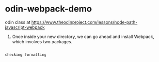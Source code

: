# odin-webpack-demo
odin class at 
https://www.theodinproject.com/lessons/node-path-javascript-webpack

1. Once inside your new directory, we can go ahead and install Webpack, which involves two packages.

```npm install --save-dev webpack webpack-cli

checking formatting